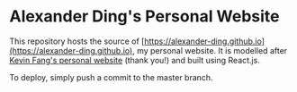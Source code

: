 # Alexander Ding's Personal Website

This repository hosts the source of [https://alexander-ding.github.io](https://alexander-ding.github.io), my personal website. It is modelled after [Kevin Fang's personal website](https://kevinzfang.com/) (thank you!) and built using React.js.

To deploy, simply push a commit to the master branch.
